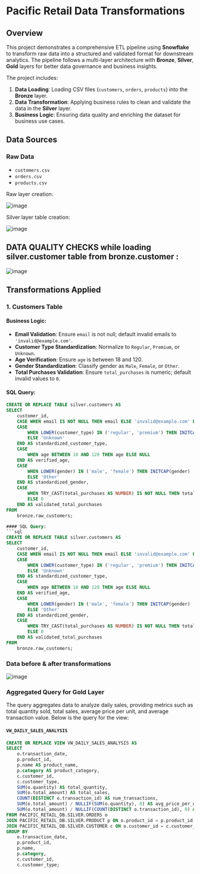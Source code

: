 # Pacific Retail Data Transformations

## Overview
This project demonstrates a comprehensive ETL pipeline using **Snowflake** to transform raw data into a structured and validated format for downstream analytics. The pipeline follows a multi-layer architecture with **Bronze**, **Silver**, **Gold** layers for better data governance and business insights.

The project includes:
1. **Data Loading**: Loading CSV files (`customers`, `orders`, `products`) into the **Bronze** layer.
2. **Data Transformation**: Applying business rules to clean and validate the data in the **Silver** layer.
3. **Business Logic**: Ensuring data quality and enriching the dataset for business use cases.

## Data Sources
### Raw Data
- `customers.csv`
- `orders.csv`
- `products.csv`

Raw layer creation:

![image](https://github.com/user-attachments/assets/394292c0-f211-4317-8875-9a79bf0ccb8d)

Silver layer table creation:

![image](https://github.com/user-attachments/assets/4d0eac12-822b-4815-93db-06a369b61f58)

## DATA QUALITY CHECKS while loading silver.customer table from bronze.customer :

![image](https://github.com/user-attachments/assets/3d8fdc8a-b79d-4cfe-8654-b64ff4f230f3)

## Transformations Applied
### 1. Customers Table
#### Business Logic:
- **Email Validation**: Ensure `email` is not null; default invalid emails to `'invalid@example.com'`.
- **Customer Type Standardization**: Normalize to `Regular`, `Premium`, or `Unknown`.
- **Age Verification**: Ensure `age` is between 18 and 120.
- **Gender Standardization**: Classify gender as `Male`, `Female`, or `Other`.
- **Total Purchases Validation**: Ensure `total_purchases` is numeric; default invalid values to `0`.

#### SQL Query:
```sql
CREATE OR REPLACE TABLE silver.customers AS
SELECT 
    customer_id,
    CASE WHEN email IS NOT NULL THEN email ELSE 'invalid@example.com' END AS validated_email,
    CASE 
        WHEN LOWER(customer_type) IN ('regular', 'premium') THEN INITCAP(customer_type)
        ELSE 'Unknown'
    END AS standardized_customer_type,
    CASE 
        WHEN age BETWEEN 18 AND 120 THEN age ELSE NULL
    END AS verified_age,
    CASE 
        WHEN LOWER(gender) IN ('male', 'female') THEN INITCAP(gender)
        ELSE 'Other'
    END AS standardized_gender,
    CASE 
        WHEN TRY_CAST(total_purchases AS NUMBER) IS NOT NULL THEN total_purchases
        ELSE 0
    END AS validated_total_purchases
FROM 
    bronze.raw_customers;

#### SQL Query:
```sql
CREATE OR REPLACE TABLE silver.customers AS
SELECT 
    customer_id,
    CASE WHEN email IS NOT NULL THEN email ELSE 'invalid@example.com' END AS validated_email,
    CASE 
        WHEN LOWER(customer_type) IN ('regular', 'premium') THEN INITCAP(customer_type)
        ELSE 'Unknown'
    END AS standardized_customer_type,
    CASE 
        WHEN age BETWEEN 18 AND 120 THEN age ELSE NULL
    END AS verified_age,
    CASE 
        WHEN LOWER(gender) IN ('male', 'female') THEN INITCAP(gender)
        ELSE 'Other'
    END AS standardized_gender,
    CASE 
        WHEN TRY_CAST(total_purchases AS NUMBER) IS NOT NULL THEN total_purchases
        ELSE 0
    END AS validated_total_purchases
FROM 
    bronze.raw_customers;
```

### Data before & after transformations

![image](https://github.com/user-attachments/assets/f7420be1-2b17-48bf-a6be-827e2334c07c)

### Aggregated Query for Gold Layer
The query aggregates data to analyze daily sales, providing metrics such as total quantity sold, total sales, average price per unit, and average transaction value. Below is the query for the view:

#### `VW_DAILY_SALES_ANALYSIS`
```sql
CREATE OR REPLACE VIEW VW_DAILY_SALES_ANALYSIS AS
SELECT 
    o.transaction_date,
    p.product_id,
    p.name AS product_name,
    p.category AS product_category,
    c.customer_id,
    c.customer_type,
    SUM(o.quantity) AS total_quantity,
    SUM(o.total_amount) AS total_sales,
    COUNT(DISTINCT o.transaction_id) AS num_transactions,
    SUM(o.total_amount) / NULLIF(SUM(o.quantity), 0) AS avg_price_per_unit,
    SUM(o.total_amount) / NULLIF(COUNT(DISTINCT o.transaction_id), 0) AS avg_transaction_value
FROM PACIFIC_RETAIL_DB.SILVER.ORDERS o
JOIN PACIFIC_RETAIL_DB.SILVER.PRODUCT p ON o.product_id = p.product_id
JOIN PACIFIC_RETAIL_DB.SILVER.CUSTOMER c ON o.customer_id = c.customer_id
GROUP BY 
    o.transaction_date,
    p.product_id,
    p.name,
    p.category,
    c.customer_id,
    c.customer_type;
```

